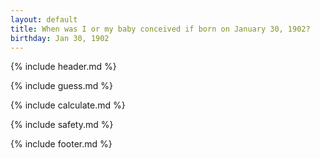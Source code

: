 ```yaml
---
layout: default
title: When was I or my baby conceived if born on January 30, 1902?
birthday: Jan 30, 1902
---
```


{% include header.md %}

{% include guess.md %}

{% include calculate.md %}

{% include safety.md %}

{% include footer.md %}



